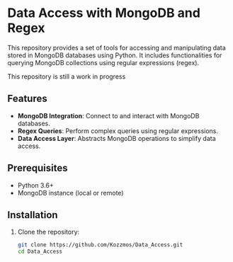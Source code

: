 # Data Access with MongoDB and Regex

This repository provides a set of tools for accessing and manipulating data stored in MongoDB databases using Python. It includes functionalities for querying MongoDB collections using regular expressions (regex).

This repository is still a work in progress

## Features

- **MongoDB Integration**: Connect to and interact with MongoDB databases.
- **Regex Queries**: Perform complex queries using regular expressions.
- **Data Access Layer**: Abstracts MongoDB operations to simplify data access.

## Prerequisites

- Python 3.6+
- MongoDB instance (local or remote)

## Installation

1. Clone the repository:

   ```sh
   git clone https://github.com/Kozzmos/Data_Access.git
   cd Data_Access
